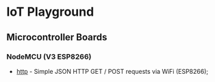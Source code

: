 # IoT Playground

## Microcontroller Boards

### NodeMCU (V3 ESP8266)

- [http](nodemcu_esp8266/http/README.md) - Simple JSON HTTP GET / POST requests via WiFi (ESP8266);


